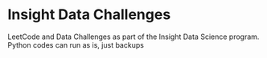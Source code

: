 # Insight Data Challenges

LeetCode and Data Challenges as part of the Insight Data Science program. Python codes can run as is, just backups
